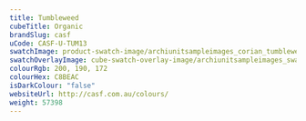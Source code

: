```yaml
---
title: Tumbleweed
cubeTitle: Organic
brandSlug: casf
uCode: CASF-U-TUM13
swatchImage: product-swatch-image/archiunitsampleimages_corian_tumbleweed.jpg
swatchOverlayImage: cube-swatch-overlay-image/archiunitsampleimages_swatch-overlay_corian.png
colourRgb: 200, 190, 172
colourHex: C8BEAC
isDarkColour: "false"
websiteUrl: http://casf.com.au/colours/
weight: 57398
---
```

